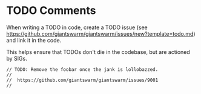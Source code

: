 # TODO Comments

When writing a TODO in code, create a TODO issue (see
https://github.com/giantswarm/giantswarm/issues/new?template=todo.md) and link
it in the code.

This helps ensure that TODOs don't die in the codebase, but are actioned by
SIGs.

```
// TODO: Remove the foobar once the jank is lollobazzed.
//
//	https://github.com/giantswarm/giantswarm/issues/9001
//
```
